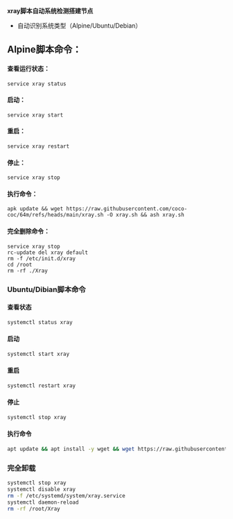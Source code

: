 **xray脚本自动系统检测搭建节点**  
- 自动识别系统类型（Alpine/Ubuntu/Debian）

## Alpine脚本命令：
#### 查看运行状态：
```
service xray status
```
#### 启动：
```
service xray start
```
#### 重启：
```
service xray restart
```
#### 停止：
```
service xray stop
```
#### 执行命令：
```
apk update && wget https://raw.githubusercontent.com/coco-coc/64m/refs/heads/main/xray.sh -O xray.sh && ash xray.sh
```
#### 完全删除命令：

```
service xray stop
rc-update del xray default
rm -f /etc/init.d/xray
cd /root 
rm -rf ./Xray
```




### **Ubuntu/Dibian脚本命令**
#### **查看状态**  
```bash
systemctl status xray
```

#### **启动**
```bash
systemctl start xray
```
#### **重启**
```bash
systemctl restart xray
```
#### **停止**
```bash
systemctl stop xray
```

#### **执行命令**
```bash
apt update && apt install -y wget && wget https://raw.githubusercontent.com/coco-coc/64m/refs/heads/main/xray.sh -O xray.sh && bash xray.sh
```
### **完全卸载**
```bash
systemctl stop xray
systemctl disable xray
rm -f /etc/systemd/system/xray.service
systemctl daemon-reload
rm -rf /root/Xray
```
